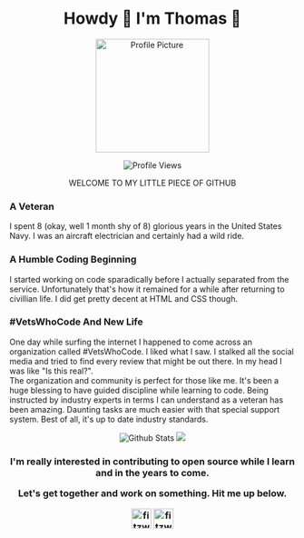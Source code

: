 <h1 align = "center">Howdy 👋 I'm Thomas 🤠</h1>
<p align = "center"><img src="https://github.com/fitzwebdev/fitzwebdev/blob/master/Thomas2.jpg" alt ="Profile Picture" width = "200px" height = "200px"/></p>
<p align="center">
<img src="https://komarev.com/ghpvc/?username=fitzwebdev&color=blue&style=plastic&label=PROFILE+VIEWS" alt="Profile Views" />
</p>
<p align = "center">WELCOME TO MY LITTLE PIECE OF GITHUB</P>

### A Veteran
I spent 8 (okay, well 1 month shy of 8) glorious years in the United States Navy. I was an aircraft electrician and certainly had a wild ride. 

### A Humble Coding Beginning
I started working on code sparadically before I actually separated from the service. Unfortunately that's how it remained for a while after returning to civillian life. I did get pretty decent at HTML and CSS though. 

### \#VetsWhoCode And New Life
One day while surfing the internet I happened to come across an organization called \#VetsWhoCode. I liked what I saw. I stalked all the social media and tried to find every review that might be out there. In my head I was like "Is this real?". 
<br>
The organization and community is perfect for those like me. It's been a huge blessing to have guided discipline while learning to code. Being instructed by industry experts in terms I can understand as a veteran has been amazing. Daunting tasks are much easier with that special support system. Best of all, it's up to date industry standards. 
<p align = "center">
<img src = "https://github-readme-stats.vercel.app/api?username=fitzwebdev&show_icons=true&count_private=true&theme=react" alt = "Github Stats"/>

<img src = "https://github-readme-stats.vercel.app/api/top-langs/?username=fitzwebdev&layout=compact&theme=react"/>
</P>

<h3 align = "center">I'm really interested in contributing to open source while I learn and in the years to come. </p>

<p align = "center">Let's get together and work on something. Hit me up below.</P>

<a href=https://twitter.com/fitzwebdev target="blank"><img align="center" src="https://cdn.jsdelivr.net/npm/simple-icons@3.0.1/icons/twitter.svg" alt="fitzwebdev twitter" height="35" width="35" /></a>
<a href=https://linkedin.com/in/thomas-fitzgerald-104927137/ target="blank"><img align="center" src="https://cdn.jsdelivr.net/npm/simple-icons@3.0.1/icons/linkedin.svg" alt="fitzwebdev linkedin" height="35" width="35" /></a>


